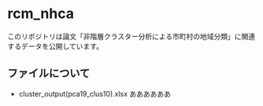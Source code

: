 # rcm_nhca
このリポジトリは論文「非階層クラスター分析による市町村の地域分類」に関連するデータを公開しています。

## ファイルについて
- cluster_output(pca19_clus10).xlsx
  ああああああ
